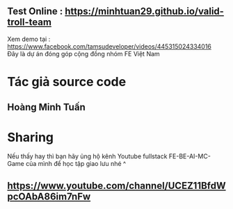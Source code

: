 ## Test Online : https://minhtuan29.github.io/valid-troll-team  
 Xem demo tại : https://www.facebook.com/tamsudeveloper/videos/445315024334016  
 Đây là dự án đóng góp cộng đồng nhóm FE Việt Nam  
# Tác giả source code
## Hoàng Minh Tuấn
# Sharing
Nếu thấy hay thì bạn hãy ủng hộ kênh Youtube fullstack FE-BE-AI-MC-Game của mình để học tập giao lưu nhé ^  
## https://www.youtube.com/channel/UCEZ11BfdWpcOAbA86im7nFw 
